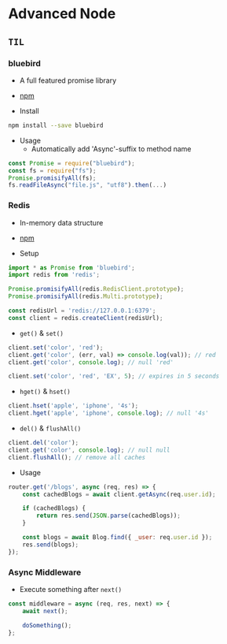 # Advanced Node

## `TIL`

### bluebird

-   A full featured promise library
-   [npm](https://www.npmjs.com/package/bluebird)

-   Install

```bash
npm install --save bluebird
```

-   Usage
    -   Automatically add 'Async'-suffix to method name

```javascript
const Promise = require("bluebird");
const fs = require("fs");
Promise.promisifyAll(fs);
fs.readFileAsync("file.js", "utf8").then(...)
```

### Redis

-   In-memory data structure
-   [npm](https://www.npmjs.com/package/redis)

-   Setup

```javascript
import * as Promise from 'bluebird';
import redis from 'redis';

Promise.promisifyAll(redis.RedisClient.prototype);
Promise.promisifyAll(redis.Multi.prototype);

const redisUrl = 'redis://127.0.0.1:6379';
const client = redis.createClient(redisUrl);
```

-   `get()` & `set()`

```javascript
client.set('color', 'red');
client.get('color', (err, val) => console.log(val)); // red
client.get('color', console.log); // null 'red'

client.set('color', 'red', 'EX', 5); // expires in 5 seconds
```

-   `hget()` & `hset()`

```javascript
client.hset('apple', 'iphone', '4s');
client.hget('apple', 'iphone', console.log); // null '4s'
```

-   `del()` & `flushAll()`

```javascript
client.del('color');
client.get('color', console.log); // null null
client.flushAll(); // remove all caches
```

-   Usage

```javascript
router.get('/blogs', async (req, res) => {
    const cachedBlogs = await client.getAsync(req.user.id);

    if (cachedBlogs) {
        return res.send(JSON.parse(cachedBlogs));
    }

    const blogs = await Blog.find({ _user: req.user.id });
    res.send(blogs);
});
```

### Async Middleware

-   Execute something after `next()`

```javascript
const middleware = async (req, res, next) => {
    await next();

    doSomething();
};
```
